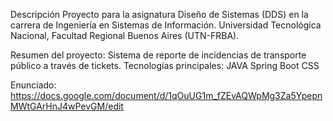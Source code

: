 Descripción
Proyecto para la asignatura Diseño de Sistemas (DDS) en la carrera de Ingeniería en Sistemas de Información. Universidad Tecnológica Nacional, Facultad Regional Buenos Aires (UTN-FRBA).

Resumen del proyecto:
Sistema de reporte de incidencias de transporte público a través de tickets. Tecnologías principales:
JAVA
Spring Boot
CSS

Enunciado: https://docs.google.com/document/d/1qOuUG1m_fZEvAQWpMg3Za5YpepnMWtGArHnJ4wPevGM/edit
